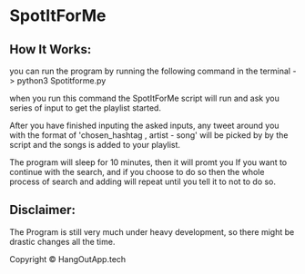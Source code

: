 # SpotItForMe

## How It Works:

you can run the program by running the following command in the terminal -> python3 Spotitforme.py

when you run this command the SpotItForMe script will run and ask you series of input to get the playlist started.

After you have finished inputing the asked inputs, any tweet around you with the format of 'chosen_hashtag , artist - song' will be picked by by the script and the songs is added to your playlist.

The program will sleep for 10 minutes, then it will promt you If you want to continue with the search, and if you choose to do so then the whole process of search and adding will repeat until you tell it to not to do so.

## Disclaimer:

The Program is still very much under heavy development, so there might be drastic changes all the time.

Copyright © HangOutApp.tech
